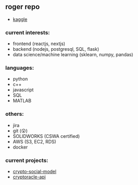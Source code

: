 ## roger repo 
- [kaggle](https://www.kaggle.com/rogerho)

### current interests:
- frontend (reactjs, nextjs)
- backend (nodejs, postgresql, SQL, flask)
- data science/machine learning (sklearn, numpy, pandas)

### languages:
- python
- c++
- javascript
- SQL
- MATLAB

### others:
- jira
- git (😲)
- SOLIDWORKS (CSWA certified)
- AWS (S3, EC2, RDS)
- docker

### current projects:
- [crypto-social-model](https://github.com/rogerksho/crypto-social-model)
- [cryptoracle-api](https://github.com/rogerksho/cryptoracle-api)


<!---
rogerksho/rogerksho is a ✨ special ✨ repository because its `README.md` (this file) appears on your GitHub profile.
You can click the Preview link to take a look at your changes.
--->
